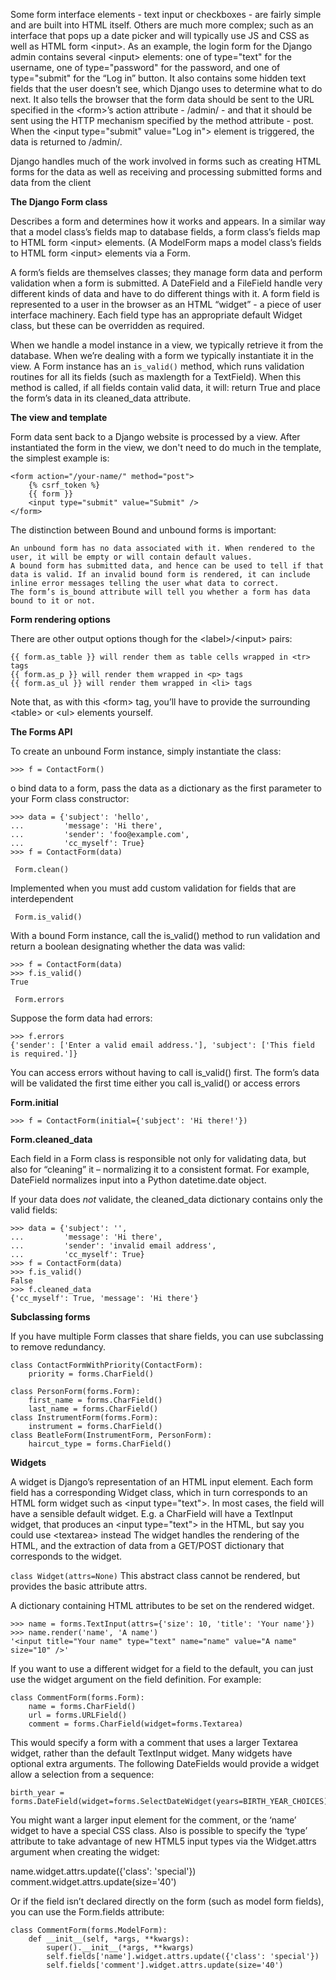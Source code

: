 Some form interface elements - text input or checkboxes - are fairly simple and are built into HTML itself. Others are much more complex; such as an interface that pops up a date picker and will typically use JS and CSS as well as HTML form \<input>.
As an example, the login form for the Django admin contains several \<input> elements: one of type="text" for the username, one of type="password" for the password, and one of type="submit" for the “Log in” button. It also contains some hidden text fields that the user doesn’t see, which Django uses to determine what to do next.
It also tells the browser that the form data should be sent to the URL specified in the \<form>’s action attribute - /admin/ - and that it should be sent using the HTTP mechanism specified by the method attribute - post.
When the \<input type="submit" value="Log in"> element is triggered, the data is returned to /admin/.

Django handles much of the work involved in forms such as creating HTML forms for the data as well as receiving and processing submitted forms and data from the client

**The Django Form class**

Describes a form and determines how it works and appears. In a similar way that a model class’s fields map to database fields, a form class’s fields map to HTML form \<input> elements. (A ModelForm maps a model class’s fields to HTML form \<input> elements via a Form.

A form’s fields are themselves classes; they manage form data and perform validation when a form is submitted. A DateField and a FileField handle very different kinds of data and have to do different things with it.
A form field is represented to a user in the browser as an HTML “widget” - a piece of user interface machinery. Each field type has an appropriate default Widget class, but these can be overridden as required.

When we handle a model instance in a view, we typically retrieve it from the database. When we’re dealing with a form we typically instantiate it in the view.
A Form instance has an `is_valid()` method, which runs validation routines for all its fields (such as maxlength for a TextField). When this method is called, if all fields contain valid data, it will:
return True and place the form’s data in its cleaned_data attribute. 

**The view and template**

Form data sent back to a Django website is processed by a view. After instantiated the form in the view, we don't need to do much in the template, the simplest example is:

    <form action="/your-name/" method="post">
        {% csrf_token %}
        {{ form }}
        <input type="submit" value="Submit" />
    </form>

The distinction between Bound and unbound forms is important:

    An unbound form has no data associated with it. When rendered to the user, it will be empty or will contain default values.
    A bound form has submitted data, and hence can be used to tell if that data is valid. If an invalid bound form is rendered, it can include inline error messages telling the user what data to correct.
    The form’s is_bound attribute will tell you whether a form has data bound to it or not.
    
**Form rendering options**

There are other output options though for the \<label>/\<input> pairs:

    {{ form.as_table }} will render them as table cells wrapped in <tr> tags
    {{ form.as_p }} will render them wrapped in <p> tags
    {{ form.as_ul }} will render them wrapped in <li> tags

Note that, as with this \<form> tag, you’ll have to provide the surrounding \<table> or \<ul> elements yourself.

**The Forms API**

To create an unbound Form instance, simply instantiate the class:

    >>> f = ContactForm()

o bind data to a form, pass the data as a dictionary as the first parameter to your Form class constructor:

    >>> data = {'subject': 'hello',
    ...         'message': 'Hi there',
    ...         'sender': 'foo@example.com',
    ...         'cc_myself': True}
    >>> f = ContactForm(data)
    
` Form.clean()`

Implemented when you must add custom validation for fields that are interdependent

` Form.is_valid()`

With a bound Form instance, call the is_valid() method to run validation and return a boolean designating whether the data was valid:

    >>> f = ContactForm(data)
    >>> f.is_valid()
    True
    
` Form.errors`

Suppose the form data had errors:

    >>> f.errors
    {'sender': ['Enter a valid email address.'], 'subject': ['This field is required.']}
    
You can access errors without having to call is_valid() first. The form’s data will be validated the first time either you call is_valid() or access errors

**Form.initial**

    >>> f = ContactForm(initial={'subject': 'Hi there!'})
 
**Form.cleaned_data**

Each field in a Form class is responsible not only for validating data, but also for “cleaning” it – normalizing it to a consistent format.
For example, DateField normalizes input into a Python datetime.date object.

If your data does *not* validate, the cleaned_data dictionary contains only the valid fields:

    >>> data = {'subject': '',
    ...         'message': 'Hi there',
    ...         'sender': 'invalid email address',
    ...         'cc_myself': True}
    >>> f = ContactForm(data)
    >>> f.is_valid()
    False
    >>> f.cleaned_data
    {'cc_myself': True, 'message': 'Hi there'}    

**Subclassing forms**

If you have multiple Form classes that share fields, you can use subclassing to remove redundancy.

    class ContactFormWithPriority(ContactForm):
        priority = forms.CharField()

    class PersonForm(forms.Form):
        first_name = forms.CharField()
        last_name = forms.CharField()
    class InstrumentForm(forms.Form):
        instrument = forms.CharField()
    class BeatleForm(InstrumentForm, PersonForm):
        haircut_type = forms.CharField()

**Widgets**

A widget is Django’s representation of an HTML input element.
Each form field has a corresponding Widget class, which in turn corresponds to an HTML form widget such as \<input type="text">.
In most cases, the field will have a sensible default widget. E.g. a CharField will have a TextInput widget, that produces an \<input type="text"> in the HTML, but say you could use \<textarea> instead
The widget handles the rendering of the HTML, and the extraction of data from a GET/POST dictionary that corresponds to the widget.

`class Widget(attrs=None)` This abstract class cannot be rendered, but provides the basic attribute attrs. 

A dictionary containing HTML attributes to be set on the rendered widget.

    >>> name = forms.TextInput(attrs={'size': 10, 'title': 'Your name'})
    >>> name.render('name', 'A name')
    '<input title="Your name" type="text" name="name" value="A name" size="10" />'
 
If you want to use a different widget for a field to the default, you can just use the widget argument on the field definition. For example:
 
    class CommentForm(forms.Form):
        name = forms.CharField()
        url = forms.URLField()
        comment = forms.CharField(widget=forms.Textarea)
    
This would specify a form with a comment that uses a larger Textarea widget, rather than the default TextInput widget. Many widgets have optional extra arguments. The following DateFields would provide a widget allow a selection from a sequence:
 
    birth_year = forms.DateField(widget=forms.SelectDateWidget(years=BIRTH_YEAR_CHOICES))
 
You might want a larger input element for the comment, or the ‘name’ widget to have a special CSS class. Also is possible to specify the ‘type’ attribute to take advantage of new HTML5 input types via the Widget.attrs argument when creating the widget:
 
name.widget.attrs.update({'class': 'special'})
comment.widget.attrs.update(size='40')
 
Or if the field isn’t declared directly on the form (such as model form fields), you can use the Form.fields attribute:
    
    class CommentForm(forms.ModelForm):
        def __init__(self, *args, **kwargs):
            super().__init__(*args, **kwargs)
            self.fields['name'].widget.attrs.update({'class': 'special'})
            self.fields['comment'].widget.attrs.update(size='40')






